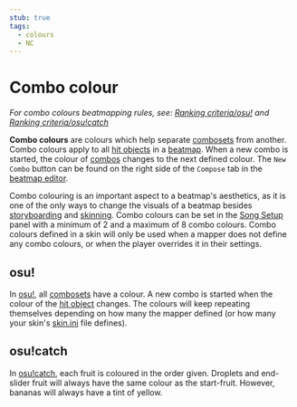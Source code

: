 ```yaml
---
stub: true
tags:
  - colours
  - NC
---
```


# Combo colour

*For combo colours beatmapping rules, see: [Ranking criteria/osu!](/wiki/Ranking_Criteria/osu!) and [Ranking criteria/osu!catch](/wiki/Ranking_Criteria/osu!catch)*

**Combo colours** are colours which help separate [combosets](/wiki/Beatmapping/Combo) from another. Combo colours apply to all [hit objects](/wiki/Gameplay/Hit_object) in a [beatmap](/wiki/Beatmap). When a new combo is started, the colour of [combos](/wiki/Beatmapping/Combo) changes to the next defined colour. The `New Combo` button can be found on the right side of the `Compose` tab in the [beatmap editor](/wiki/Client/Beatmap_editor).

Combo colouring is an important aspect to a beatmap's aesthetics, as it is one of the only ways to change the visuals of a beatmap besides [storyboarding](/wiki/Storyboard/Scripting) and [skinning](/wiki/Skinning). Combo colours can be set in the [Song Setup](/wiki/Client/Beatmap_editor/Song_Setup) panel with a minimum of 2 and a maximum of 8 combo colours. Combo colours defined in a skin will only be used when a mapper does not define any combo colours, or when the player overrides it in their settings.

## osu!

In [osu!](/wiki/Game_mode/osu!), all [combosets](/wiki/Beatmapping/Combo) have a colour. A new combo is started when the colour of the [hit object](/wiki/Gameplay/Hit_object) changes. The colours will keep repeating themselves depending on how many the mapper defined (or how many your skin's [skin.ini](/wiki/Skinning/skin.ini) file defines).

## osu!catch

In [osu!catch](/wiki/Game_mode/osu!catch), each fruit is coloured in the order given. Droplets and end-slider fruit will always have the same colour as the start-fruit. However, bananas will always have a tint of yellow.

<!--TODO: Add images and links-->
